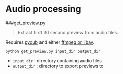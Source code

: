 # Audio processing

###[get_preview.py](get_preview.py)

> Extract first 30 second preview from audio files.

Requires [pydub](https://github.com/jiaaro/pydub) and either [ffmpeg or libav](https://github.com/jiaaro/pydub#dependencies).

`python get_preview.py input_dir output_dir`

- `input_dir` : directory containing audio files
- `output_dir` : directory to export previews to
